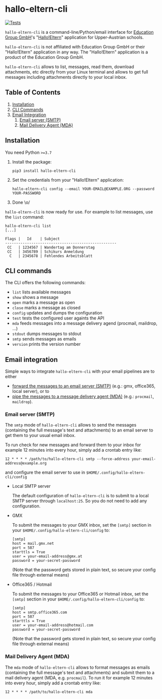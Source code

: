 # hallo-eltern-cli

[![Tests](https://github.com/somechris/hallo-eltern-cli/workflows/Tests/badge.svg)](https://github.com/somechris/hallo-eltern-cli/actions?query=workflow%3ATests)

`hallo-eltern-cli` is a command-line/Python/email interface for
[Education Group GmbH](https://www.edugroup.at/)'s
"[Hallo!Eltern](https://hallo-eltern.klassenpinnwand.at/)" application
for Upper-Austrian schools.

`hallo-eltern-cli` is not affiliated with Education Group GmbH or their
"Hallo!Eltern" application in any way. The "Hallo!Eltern" application is a
product of the Education Group GmbH.

`hallo-eltern-cli` allows to list, messages, read them, download
attachments, etc directly from your Linux terminal and allows to get
full messages including attachments directly to your local inbox.

## Table of Contents

1. [Installation](#installation)
1. [CLI Commands](#cli-commands)
1. [Email Integration](#email-integration)
    1. [Email server (SMTP)](#email-server-smtp)
    1. [Mail Delivery Agent (MDA)](#mail-delivery-agent-mda)

## Installation

You need Python `>=3.7`

1. Install the package:

   ```
   pip3 install hallo-eltern-cli
   ```

1. Set the credentials from your "Hallo!Eltern" application:

    ```
    hallo-eltern-cli config --email YOUR-EMAIL@EXAMPLE.ORG --password YOUR-PASSWORD
    ```

1. Done \o/

`hallo-eltern-cli` is now ready for use. For example to list messages,
use the `list` command:

```
hallo-eltern-cli list
[...]

Flags |   Id    | Subject
---------------------------------------------------
 CC   | 1234567 | Wandertag am Donnerstag
 CC   | 3456789 | Schikurs Anmeldung
  C   | 2345678 | Fehlendes Arbeitsblatt
```

## CLI commands

The CLI offers the following commands:

* `list` lists available messages
* `show` shows a message
* `open` marks a message as open
* `close` marks a message as closed
* `config` updates and dumps the configuration
* `test` tests the configured user againts the API
* `mda` feeds messages into a message delivery agend (procmail, maildrop, ...)
* `stdout` dumps messages to stdout
* `smtp` sends messages as emails
* `version` prints the version number

## Email integration

Simple ways to integrate `hallo-eltern-cli` with your email pipelines
are to either

* [forward the messages to an email server (SMTP)](#email-server-smtp)
    (e.g.: gmx, office365, local server), or to
* [pipe the messages to a message delivery agent
    (MDA)](#mail-delivery-agent-mda) (e.g.: `procmail`, `maildrop`).

### Email server (SMTP)

The `smtp` mode of `hallo-eltern-cli` allows to send the messages
(containing the full message's text and attachments) to an email
server to get them to your usual email inbox.

To run check for new messages and forward them to your inbox for
example 12 minutes into every hour, simply add a crontab entry like:

```
12 * * * * /path/to/hallo-eltern-cli smtp --force-address your-email-address@example.org
```

and configure the email server to use in `$HOME/.config/hallo-eltern-cli/config`

* Local SMTP server

    The default configuration of `hallo-eltern-cli` is to submit to a
    local SMTP server through `localhost:25`. So you do not need to add
    any configuration.

* GMX

    To submit the messages to your GMX inbox, set the `[smtp]` section
    in your `$HOME/.config/hallo-eltern-cli/config` to:

    ```
    [smtp]
    host = mail.gmx.net
    port = 587
    starttls = True
    user = your-email-address@gmx.at
    password = your-secret-password
    ```

    (Note that the password gets stored in plain text, so secure your
    config file through external means)

* Office365 / Hotmail

    To submit the messages to your Office365 or Hotmail inbox, set the
    `[smtp]` section in your `$HOME/.config/hallo-eltern-cli/config`
    to:

    ```
    [smtp]
    host = smtp.office365.com
    port = 587
    starttls = True
    user = your-email-address@hotmail.com
    password = your-secret-password
    ```

    (Note that the password gets stored in plain text, so secure your
    config file through external means)


### Mail Delivery Agent (MDA)

The `mda` mode of `hallo-eltern-cli` allows to format messages as
emails (containing the full message's text and attachments) and submit
them to a mail delivery agent (MDA, e.g. `procmail`). To run it for
example 12 minutes into every hour, simply add a crontab entry like:

```
12 * * * * /path/to/hallo-eltern-cli mda
```
